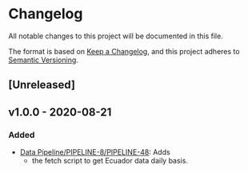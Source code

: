 # Changelog

All notable changes to this project will be documented in this file.

The format is based on [Keep a
Changelog](https://keepachangelog.com/en/1.0.0/), and this project adheres to
[Semantic Versioning](https://semver.org/spec/v2.0.0.html).

## [Unreleased]

## v1.0.0 - 2020-08-21

### Added

* [Data Pipeline/PIPELINE-8/PIPELINE-48](https://globalfishingwatch.atlassian.net/browse/PIPELINE-48): Adds
  * the fetch script to get Ecuador data daily basis.
